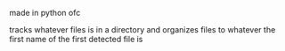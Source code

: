 made in python ofc

tracks whatever files is in a directory and organizes files to whatever the first name of the first detected file is
